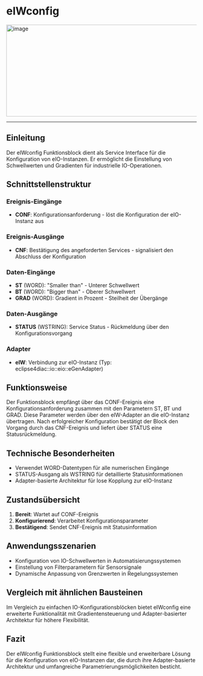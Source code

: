 # eIWconfig

<img width="1398" height="243" alt="image" src="https://github.com/user-attachments/assets/9688743e-0091-4849-bd83-351768377028" />

* * * * * * * * * *

## Einleitung
Der eIWconfig Funktionsblock dient als Service Interface für die Konfiguration von eIO-Instanzen. Er ermöglicht die Einstellung von Schwellwerten und Gradienten für industrielle IO-Operationen.

## Schnittstellenstruktur

### **Ereignis-Eingänge**
- **CONF**: Konfigurationsanforderung - löst die Konfiguration der eIO-Instanz aus

### **Ereignis-Ausgänge**
- **CNF**: Bestätigung des angeforderten Services - signalisiert den Abschluss der Konfiguration

### **Daten-Eingänge**
- **ST** (WORD): "Smaller than" - Unterer Schwellwert
- **BT** (WORD): "Bigger than" - Oberer Schwellwert  
- **GRAD** (WORD): Gradient in Prozent - Steilheit der Übergänge

### **Daten-Ausgänge**
- **STATUS** (WSTRING): Service Status - Rückmeldung über den Konfigurationsvorgang

### **Adapter**
- **eIW**: Verbindung zur eIO-Instanz (Typ: eclipse4diac::io::eio::eGenAdapter)

## Funktionsweise
Der Funktionsblock empfängt über das CONF-Ereignis eine Konfigurationsanforderung zusammen mit den Parametern ST, BT und GRAD. Diese Parameter werden über den eIW-Adapter an die eIO-Instanz übertragen. Nach erfolgreicher Konfiguration bestätigt der Block den Vorgang durch das CNF-Ereignis und liefert über STATUS eine Statusrückmeldung.

## Technische Besonderheiten
- Verwendet WORD-Datentypen für alle numerischen Eingänge
- STATUS-Ausgang als WSTRING für detaillierte Statusinformationen
- Adapter-basierte Architektur für lose Kopplung zur eIO-Instanz

## Zustandsübersicht
1. **Bereit**: Wartet auf CONF-Ereignis
2. **Konfigurierend**: Verarbeitet Konfigurationsparameter
3. **Bestätigend**: Sendet CNF-Ereignis mit Statusinformation

## Anwendungsszenarien
- Konfiguration von IO-Schwellwerten in Automatisierungssystemen
- Einstellung von Filterparametern für Sensorsignale
- Dynamische Anpassung von Grenzwerten in Regelungssystemen

## Vergleich mit ähnlichen Bausteinen
Im Vergleich zu einfachen IO-Konfigurationsblöcken bietet eIWconfig eine erweiterte Funktionalität mit Gradientensteuerung und Adapter-basierter Architektur für höhere Flexibilität.

## Fazit
Der eIWconfig Funktionsblock stellt eine flexible und erweiterbare Lösung für die Konfiguration von eIO-Instanzen dar, die durch ihre Adapter-basierte Architektur und umfangreiche Parametrierungsmöglichkeiten besticht.

